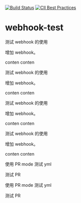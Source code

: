 [![Build Status](https://travis-ci.org/zhaojuntao/webhook-test.svg?branch=master)](https://travis-ci.org/zhaojuntao/webhook-test)
[![CII Best Practices](https://bestpractices.coreinfrastructure.org/projects/2546/badge)](https://bestpractices.coreinfrastructure.org/projects/2546)

# webhook-test
测试 webhook 的使用

增加 webhook。

conten
conten


测试 webhook 的使用

增加 webhook。

conten
conten


测试 webhook 的使用

增加 webhook。

conten
conten

测试 webhook 的使用

增加 webhook。

conten
conten

使用 PR mode 测试 yml

测试 PR


使用 PR mode 测试 yml

测试 PR